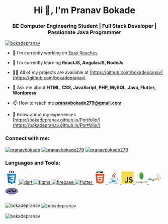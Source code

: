 <h1 align="center">Hi 👋, I'm Pranav Bokade</h1>
<h3 align="center">BE Computer Engineering Student | Full Stack Developer | Passionate Java Programmer</h3>

<p align="left"> <a href="https://github.com/ryo-ma/github-profile-trophy"><img src="https://github-profile-trophy.vercel.app/?username=bokadepranav" alt="bokadepranav" /></a> </p>

- 🔭 I’m currently working on [Easy Reaches](https://github.com/teamasap2002/EasyReache)

- 🌱 I’m currently learning **ReactJS, AngularJS, NodeJs**

- 👨‍💻 All of my projects are available at [https://github.com/bokadepranav](https://github.com/bokadepranav)

- 💬 Ask me about **HTML, CSS, JavaScript, PHP, MySQL, Java, Flutter, Wordpress**

- 📫 How to reach me **pranavbokade279@gmail.com**

- 📄 Know about my experiences [https://bokadepranav.github.io/Portfolio/](https://bokadepranav.github.io/Portfolio/)

<h3 align="left">Connect with me:</h3>
<p align="left">
<a href="https://linkedin.com/in/pranavbokade" target="blank"><img align="center" src="https://raw.githubusercontent.com/rahuldkjain/github-profile-readme-generator/master/src/images/icons/Social/linked-in-alt.svg" alt="pranavbokade" height="30" width="40" /></a>
<a href="https://www.hackerrank.com/pranavbokade279" target="blank"><img align="center" src="https://raw.githubusercontent.com/rahuldkjain/github-profile-readme-generator/master/src/images/icons/Social/hackerrank.svg" alt="pranavbokade279" height="30" width="40" /></a>
<a href="https://www.leetcode.com/pranavbokade279" target="blank"><img align="center" src="https://raw.githubusercontent.com/rahuldkjain/github-profile-readme-generator/master/src/images/icons/Social/leet-code.svg" alt="pranavbokade279" height="30" width="40" /></a>
</p>

<h3 align="left">Languages and Tools:</h3>
<p align="left"> <a href="https://www.w3schools.com/css/" target="_blank" rel="noreferrer"> <img src="https://raw.githubusercontent.com/devicons/devicon/master/icons/css3/css3-original-wordmark.svg" alt="css3" width="40" height="40"/> </a> <a href="https://dart.dev" target="_blank" rel="noreferrer"> <img src="https://www.vectorlogo.zone/logos/dartlang/dartlang-icon.svg" alt="dart" width="40" height="40"/> </a> <a href="https://www.figma.com/" target="_blank" rel="noreferrer"> <img src="https://www.vectorlogo.zone/logos/figma/figma-icon.svg" alt="figma" width="40" height="40"/> </a> <a href="https://firebase.google.com/" target="_blank" rel="noreferrer"> <img src="https://www.vectorlogo.zone/logos/firebase/firebase-icon.svg" alt="firebase" width="40" height="40"/> </a> <a href="https://flutter.dev" target="_blank" rel="noreferrer"> <img src="https://www.vectorlogo.zone/logos/flutterio/flutterio-icon.svg" alt="flutter" width="40" height="40"/> </a> <a href="https://www.w3.org/html/" target="_blank" rel="noreferrer"> <img src="https://raw.githubusercontent.com/devicons/devicon/master/icons/html5/html5-original-wordmark.svg" alt="html5" width="40" height="40"/> </a> <a href="https://www.java.com" target="_blank" rel="noreferrer"> <img src="https://raw.githubusercontent.com/devicons/devicon/master/icons/java/java-original.svg" alt="java" width="40" height="40"/> </a> <a href="https://developer.mozilla.org/en-US/docs/Web/JavaScript" target="_blank" rel="noreferrer"> <img src="https://raw.githubusercontent.com/devicons/devicon/master/icons/javascript/javascript-original.svg" alt="javascript" width="40" height="40"/> </a> <a href="https://www.mongodb.com/" target="_blank" rel="noreferrer"> <img src="https://raw.githubusercontent.com/devicons/devicon/master/icons/mongodb/mongodb-original-wordmark.svg" alt="mongodb" width="40" height="40"/> </a> <a href="https://www.mysql.com/" target="_blank" rel="noreferrer"> <img src="https://raw.githubusercontent.com/devicons/devicon/master/icons/mysql/mysql-original-wordmark.svg" alt="mysql" width="40" height="40"/> </a> <a href="https://www.php.net" target="_blank" rel="noreferrer"> <img src="https://raw.githubusercontent.com/devicons/devicon/master/icons/php/php-original.svg" alt="php" width="40" height="40"/> </a> </p>

<p><img align="left" src="https://github-readme-stats.vercel.app/api/top-langs?username=bokadepranav&show_icons=true&locale=en&layout=compact" alt="bokadepranav" /></p>

<p>&nbsp;<img align="center" src="https://github-readme-stats.vercel.app/api?username=bokadepranav&show_icons=true&locale=en" alt="bokadepranav" /></p>

<p><img align="center" src="https://github-readme-streak-stats.herokuapp.com/?user=bokadepranav&" alt="bokadepranav" /></p>


